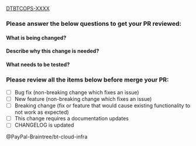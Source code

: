 [DTBTCOPS-XXXX](https://paypal.atlassian.net/browse/DTBTCOPS-XXXX)

### Please answer the below questions to get your PR reviewed:

#### What is being changed?

#### Describe why this change is needed?

#### What needs to be tested?

### Please review all the items below before merge your PR:

- [ ] Bug fix (non-breaking change which fixes an issue)
- [ ] New feature (non-breaking change which fixes an issue)
- [ ] Breaking change (fix or feature that would cause existing functionality to not work as expected)
- [ ] This change requires a documentation updates
- [ ] CHANGELOG is updated

@PayPal-Braintree/bt-cloud-infra
